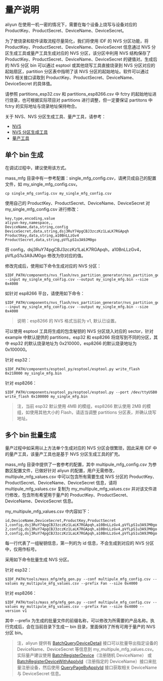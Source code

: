 # 量产说明
aliyun 在使用一机一密的情况下，需要在每个设备上烧写与设备对应的 ProductKey、ProductSecret、DeviceName、DeviceSecret。

为了使烧录和软件读取流程尽量简化，我们将使用 IDF 的 NVS 分区功能，将 ProductKey、ProductSecret、DeviceName、DeviceSecret 信息通过 NVS 分区生成工具或量产工具生成对应的 NVS 分区，该分区中利用 NVS 结构保存了 ProductKey、ProductSecret、DeviceName、DeviceSecret 的键值对。生成后的 NVS 分区 bin 可以通过 esptool 或其他烧写工具直接烧录到 NVS 分区对应的起始扇区，partition 分区表中指明了该 NVS 分区的起始地址。软件可以通过 NVS 相关接口读取到 ProductKey、ProductSecret、DeviceName、DeviceSecret 的具体值。

请参照 partitions_esp32.csv 和 partitions_esp8266.csv 中 fctry 的起始地址进行烧录，也可根据实际项目对 partitions 进行调整，但一定要保证 partitons 中 fctry 的实际地址与烧录地址保持吻合。

关于 NVS、NVS 分区生成工具、量产工具，请参考：
- [NVS](https://docs.espressif.com/projects/esp-idf/en/latest/api-reference/storage/nvs_flash.html)
- [NVS 分区生成工具](https://docs.espressif.com/projects/esp-idf/en/latest/api-reference/storage/nvs_partition_gen.html)
- [量产工具](https://docs.espressif.com/projects/esp-idf/en/latest/api-reference/storage/mass_mfg.html)

## 单个 bin 生成
在调试过程中，建议使用该方式。

mass_mfg 目录中有一参考配置：single_mfg_config.csv，请拷贝成自己的配置文件，如 my_single_mfg_config.csv。
```
cp single_mfg_config.csv my_single_mfg_config.csv
```

使用自己的 ProductKey、ProductSecret、DeviceName、DeviceSecret 对 my_single_mfg_config.csv 进行修改：
```
key,type,encoding,value
aliyun-key,namespace,,
DeviceName,data,string,config
DeviceSecret,data,string,dsj3RuY74pgCBJ3zczKz1LaLK7RGApqh
ProductKey,data,string,a10BnLLzGv4
ProductSecret,data,string,pVfLpS1u3A9JM0go
```

将 config，dsj3RuY74pgCBJ3zczKz1LaLK7RGApqh，a10BnLLzGv4，pVfLpS1u3A9JM0go 修改为你对应的值。

修改完成后，使用如下命令生成对应的 NVS 分区：
```
$IDF_PATH/components/nvs_flash/nvs_partition_generator/nvs_partition_gen.py --input my_single_mfg_config.csv --output my_single_mfg.bin --size 0x4000
```
如针对 esp8266 平台，请使用如下命令：
```
$IDF_PATH/components/nvs_flash/nvs_partition_generator/nvs_partition_gen.py --input my_single_mfg_config.csv --output my_single_mfg.bin --size 0x4000
```
> 说明：esp8266 的 NVS 格式当前为 v1, 默认已设置。

可以使用 esptool 工具将生成的包含秘钥的 NVS 分区烧入对应的 sector，针对 example 中默认提供的 partitions，esp32 和 esp8266 将烧写到不同的分区，其中 esp32 的默认烧录地址为 0x210000，esp8266 的默认烧录地址为 0x100000。

针对 esp32：
```
$IDF_PATH/components/esptool_py/esptool/esptool.py write_flash 0x210000 my_single_mfg.bin
```

针对 esp8266：
```
$IDF_PATH/components/esptool_py/esptool/esptool.py --port /dev/ttyUSB0 write_flash 0x100000 my_single_mfg.bin
```

> 注，当前 esp32 默认使用 4MB 的模组，esp8266 默认使用 2MB 的模组，如使用其他大小的 Flash，请适当调整 partitions 分区表，并确认烧写地址。

## 多个 bin 批量生成
量产过程中如采用以上方法单个生成对应的 NVS 分区会很繁琐，因此采用 IDF 中的量产工具，该量产工具也是基于 NVS 分区生成工具的扩充。

mass_mfg 目录中提供了一套参考的配置，其中 multipule_mfg_config.csv 为参数区配置文件，已做好针对 aliyun 的配置，用户无需修改，multipule_mfg_values.csv 中可以包含所有需要生成 NVS 分区的 ProductKey、ProductSecret、DeviceName、DeviceSecret 信息，请将 multipule_mfg_values.csv 复制为 my_multipule_mfg_values.csv 并对该文件进行修改，包含所有希望用于量产的 ProductKey、ProductSecret、DeviceName、DeviceSecret 信息。

my_multipule_mfg_values.csv 中内容如下：
```
id,DeviceName,DeviceSecret,ProductKey,ProductSecret
1,config,dsj3RuY74pgCBJ3zczKz1LaLK7RGApqh,a10BnLLzGv4,pVfLpS1u3A9JM0go
2,config,dsj3RuY74pgCBJ3zczKz1LaLK7RGApqh,a10BnLLzGv4,pVfLpS1u3A9JM0go
3,config,dsj3RuY74pgCBJ3zczKz1LaLK7RGApqh,a10BnLLzGv4,pVfLpS1u3A9JM0go
```

每一行代表了一组秘钥信息，第一列的为 id 信息，不会生成到对应的 NVS 分区中，仅用作标号。

采用如下命令批量生成 NVS 分区。

针对 esp32：
```
$IDF_PATH/tools/mass_mfg/mfg_gen.py --conf multipule_mfg_config.csv --values my_multipule_mfg_values.csv --prefix Fan --size 0x4000
```

针对 esp8266：
```
$IDF_PATH/tools/mass_mfg/mfg_gen.py --conf multipule_mfg_config.csv --values my_multipule_mfg_values.csv --prefix Fan --size 0x4000 --version v1
```

其中 --prefix 为生成的批量文件的前缀名称，可以修改为所需要的产品名称。执行完成后，会在当前目录下生成一 bin 目录，里面保持了所有可用于量产的 NVS 分区 bin。

> 注，aliyun 提供有 [BatchQueryDeviceDetail](https://help.aliyun.com/document_detail/123470.html) 接口可以批量导出指定设备的 DeviceName、DeviceSecret 等信息到 my_multipule_mfg_values.csv。实际量产建议使用 [BatchRegisterDevice](https://help.aliyun.com/document_detail/69473.html)（注册随机 DeviceName） 或 [BatchRegisterDeviceWithApplyId](https://help.aliyun.com/document_detail/69514.htm)（注册指定的 DeviceName）接口来批量注册设备，然后使用 [QueryPageByApplyId](https://help.aliyun.com/document_detail/69518.html) 接口获取相关 DeviceName 与 DeviceSecret 信息。

